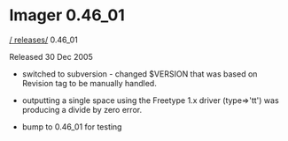 # Imager 0.46_01

[ / ](..) [releases/](./) 0.46_01

Released 30 Dec 2005

- switched to subversion - changed $VERSION that was based on Revision  tag to be manually handled.

- outputting a single space using the Freetype 1.x driver (type=>'tt')  was producing a divide by zero error.

- bump to 0.46_01 for testing
